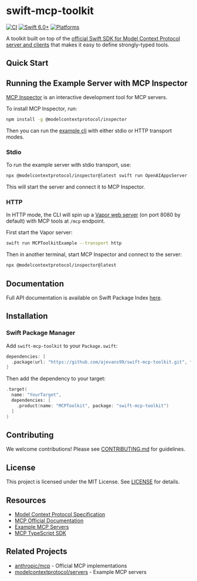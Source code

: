 # swift-mcp-toolkit

[![CI](https://github.com/ajevans99/swift-mcp-toolkit/actions/workflows/ci.yml/badge.svg)](https://github.com/ajevans99/swift-mcp-toolkit/actions/workflows/ci.yml)
[![Swift 6.0+](https://img.shields.io/badge/Swift-6.0+-orange.svg)](https://swift.org)
[![Platforms](https://img.shields.io/badge/platforms-iOS%20%7C%20macOS%20%7C%20tvOS%20%7C%20watchOS%20%7C%20Linux-lightgrey.svg)](https://swift.org)

A toolkit built on top of the [official Swift SDK for Model Context Protocol server and clients](https://github.com/modelcontextprotocol/swift-sdk) that makes it easy to define strongly-typed tools.

## Quick Start

## Running the Example Server with MCP Inspector

[MCP Inspector](https://modelcontextprotocol.io/docs/tools/inspector) is an interactive development tool for MCP servers.

To install MCP Inspector, run:

```bash
npm install -g @modelcontextprotocol/inspector
```

Then you can run the [example cli](./Example) with either stdio or HTTP transport modes.

### Stdio

To run the example server with stdio transport, use:

```bash
npx @modelcontextprotocol/inspector@latest swift run OpenAIAppsServer --transport stdio
```

This will start the server and connect it to MCP Inspector.

### HTTP

In HTTP mode, the CLI will spin up a [Vapor web server](https://vapor.codes) (on port 8080 by default) with MCP tools at `/mcp` endpoint.

First start the Vapor server:

```bash
swift run MCPToolkitExample --transport http
```

Then in another terminal, start MCP Inspector and connect to the server:

```bash
npx @modelcontextprotocol/inspector@latest


```

## Documentation

Full API documentation is available on Swift Package Index [here](https://swiftpackageindex.com/ajevans99.swift-mcp-toolkit).

## Installation

### Swift Package Manager

Add `swift-mcp-toolkit` to your `Package.swift`:

```swift
dependencies: [
  .package(url: "https://github.com/ajevans99/swift-mcp-toolkit.git", from: "1.0.0")
]
```

Then add the dependency to your target:

```swift
.target(
  name: "YourTarget",
  dependencies: [
    .product(name: "MCPToolkit", package: "swift-mcp-toolkit")
  ]
)
```

## Contributing

We welcome contributions! Please see [CONTRIBUTING.md](CONTRIBUTING.md) for guidelines.

## License

This project is licensed under the MIT License. See [LICENSE](LICENSE) for details.

## Resources

- [Model Context Protocol Specification](https://spec.modelcontextprotocol.io)
- [MCP Official Documentation](https://modelcontextprotocol.io/docs)
- [Example MCP Servers](https://github.com/modelcontextprotocol/servers)
- [MCP TypeScript SDK](https://github.com/modelcontextprotocol/typescript-sdk)

## Related Projects

- [anthropic/mcp](https://github.com/anthropic/mcp) - Official MCP implementations
- [modelcontextprotocol/servers](https://github.com/modelcontextprotocol/servers) - Example MCP servers
